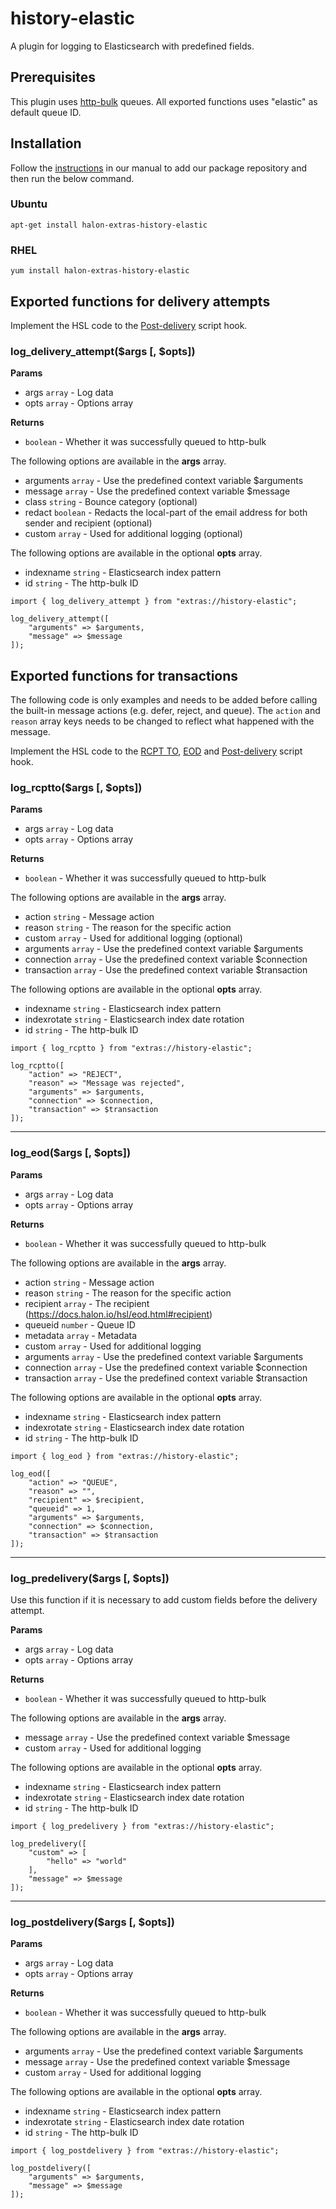 # history-elastic

A plugin for logging to Elasticsearch with predefined fields.

## Prerequisites

This plugin uses [http-bulk](https://github.com/halon-extras/http-bulk) queues. All exported functions uses "elastic" as default queue ID.

## Installation

Follow the [instructions](https://docs.halon.io/manual/comp_install.html#installation) in our manual to add our package repository and then run the below command.

### Ubuntu

```
apt-get install halon-extras-history-elastic
```

### RHEL

```
yum install halon-extras-history-elastic
```

## Exported functions for delivery attempts

Implement the HSL code to the [Post-delivery](https://docs.halon.io/hsl/postdelivery.html) script hook.

### log_delivery_attempt($args [, $opts])

**Params**

- args `array` - Log data
- opts `array` - Options array

**Returns**

- `boolean` - Whether it was successfully queued to http-bulk

The following options are available in the **args** array.

- arguments `array` - Use the predefined context variable $arguments
- message `array` - Use the predefined context variable $message
- class `string` - Bounce category (optional)
- redact `boolean` - Redacts the local-part of the email address for both sender and recipient (optional)
- custom `array` - Used for additional logging (optional)

The following options are available in the optional **opts** array.

- indexname `string` - Elasticsearch index pattern
- id `string` - The http-bulk ID

```
import { log_delivery_attempt } from "extras://history-elastic";

log_delivery_attempt([
    "arguments" => $arguments,
    "message" => $message
]);
```

## Exported functions for transactions

The following code is only examples and needs to be added before calling the built-in message actions (e.g. defer, reject, and queue). The `action` and `reason` array keys needs to be changed to reflect what happened with the message.

Implement the HSL code to the [RCPT TO](https://docs.halon.io/hsl/rcptto.html), [EOD](https://docs.halon.io/hsl/eod.html) and [Post-delivery](https://docs.halon.io/hsl/postdelivery.html) script hook.

### log_rcptto($args [, $opts])

**Params**

- args `array` - Log data
- opts `array` - Options array

**Returns**

- `boolean` - Whether it was successfully queued to http-bulk

The following options are available in the **args** array.

- action `string` -  Message action
- reason `string` - The reason for the specific action
- custom `array` - Used for additional logging (optional)
- arguments `array` - Use the predefined context variable $arguments
- connection `array` - Use the predefined context variable $connection
- transaction `array` - Use the predefined context variable $transaction

The following options are available in the optional **opts** array.

- indexname `string` - Elasticsearch index pattern
- indexrotate `string` - Elasticsearch index date rotation
- id `string` - The http-bulk ID

```
import { log_rcptto } from "extras://history-elastic";

log_rcptto([
    "action" => "REJECT",
    "reason" => "Message was rejected",
    "arguments" => $arguments,
    "connection" => $connection,
    "transaction" => $transaction
]);
```

---

### log_eod($args [, $opts])

**Params**

- args `array` - Log data
- opts `array` - Options array

**Returns**

- `boolean` - Whether it was successfully queued to http-bulk

The following options are available in the **args** array.

- action `string` -  Message action
- reason `string` - The reason for the specific action
- recipient `array` -  The recipient (https://docs.halon.io/hsl/eod.html#recipient)
- queueid `number` - Queue ID
- metadata `array` - Metadata
- custom `array` - Used for additional logging
- arguments `array` - Use the predefined context variable $arguments
- connection `array` - Use the predefined context variable $connection
- transaction `array` - Use the predefined context variable $transaction

The following options are available in the optional **opts** array.

- indexname `string` - Elasticsearch index pattern
- indexrotate `string` - Elasticsearch index date rotation
- id `string` - The http-bulk ID

```
import { log_eod } from "extras://history-elastic";

log_eod([
    "action" => "QUEUE",
    "reason" => "",
    "recipient" => $recipient,
    "queueid" => 1,
    "arguments" => $arguments,
    "connection" => $connection,
    "transaction" => $transaction
]);
```

---

### log_predelivery($args [, $opts])

Use this function if it is necessary to add custom fields before the delivery attempt.

**Params**

- args `array` - Log data
- opts `array` - Options array

**Returns**

- `boolean` - Whether it was successfully queued to http-bulk

The following options are available in the **args** array.

- message `array` - Use the predefined context variable $message
- custom `array` - Used for additional logging

The following options are available in the optional **opts** array.

- indexname `string` - Elasticsearch index pattern
- indexrotate `string` - Elasticsearch index date rotation
- id `string` - The http-bulk ID

```
import { log_predelivery } from "extras://history-elastic";

log_predelivery([
    "custom" => [
        "hello" => "world"
    ],
    "message" => $message
]);
```

---

### log_postdelivery($args [, $opts])

**Params**

- args `array` - Log data
- opts `array` - Options array

**Returns**

- `boolean` - Whether it was successfully queued to http-bulk

The following options are available in the **args** array.

- arguments `array` - Use the predefined context variable $arguments
- message `array` - Use the predefined context variable $message
- custom `array` - Used for additional logging

The following options are available in the optional **opts** array.

- indexname `string` - Elasticsearch index pattern
- indexrotate `string` - Elasticsearch index date rotation
- id `string` - The http-bulk ID

```
import { log_postdelivery } from "extras://history-elastic";

log_postdelivery([
    "arguments" => $arguments,
    "message" => $message
]);
```
